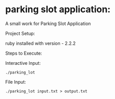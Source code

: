 # parking slot application:
A small work for Parking Slot Application

Project Setup:

ruby installed with version - 2.2.2

Steps to Execute:

Interactive Input:
    
    ./parking_lot

File Input:

    ./parking_lot input.txt > output.txt
